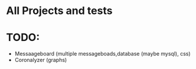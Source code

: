 

# All Projects and tests


# TODO:

* Messaageboard (multiple messageboads,database (maybe mysql), css)
* Coronalyzer (graphs)

